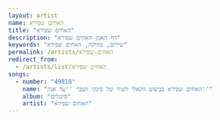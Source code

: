 ```yaml
---
layout: artist
name: האחים שפירא
title: "האחים שפירא"
description: "דף האמן האחים שפירא"
keywords: "שירים, מוזיקה, האחים שפירא"
permalink: /artists/האחים-שפירא
redirect_from:
  - /artists/list/האחים שפירא
songs:
  - number: "49818"
    name: "האחים שפירא בביצוע ווקאלי לשיר של פינקי וועבר ''עד אנה''"
    album: "סינגלים"
    artist: "האחים שפירא"
---
```

